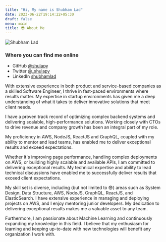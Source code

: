 ```yaml
---
title: "Hi, My name is Shubham Lad"
date: 2023-06-22T19:14:22+05:30
draft: false
menu: main
title: 😎 About Me
---
```


![Shubham Lad](/shubham_lad.webp)

### Where you can find me online

- GitHub [@shulapy](https://github.com/shulapy)
- Twitter [@\_shulapy](https://twitter.com/_shulapy)
- LinkedIn [shubhamlad](https://www.linkedin.com/in/shubhamlad/)

With extensive experience in both product and service-based companies as a skilled Software Engineer, I thrive in fast-paced environments where results matter. My expertise in startup environments has given me a deep understanding of what it takes to deliver innovative solutions that meet client needs.

I have a proven track record of optimizing complex backend systems and delivering scalable, high-performance solutions. Working closely with CTOs to drive revenue and company growth has been an integral part of my role.

My proficiency in AWS, NodeJS, ReactJS and GraphQL, coupled with my ability to mentor and lead teams, has enabled me to deliver exceptional results and exceed expectations.

Whether it's improving page performance, handling complex deployments on AWS, or building highly scalable and available APIs, I am committed to delivering exceptional results. My technical expertise and ability to lead technical discussions have enabled me to successfully deliver results that exceed client expectations.

My skill set is diverse, including (but not limited to 😎) areas such as System Design, Data Structure, AWS, NodeJS, GraphQL, ReactJS, and ElasticSearch. I have extensive experience in managing and deploying projects on AWS, and I enjoy mentoring junior developers. My dedication to delivering exceptional results makes me a valuable asset to any team.

Furthermore, I am passionate about Machine Learning and continuously expanding my knowledge in this field. I believe that my enthusiasm for learning and keeping up-to-date with new technologies will benefit any organization I work with.
